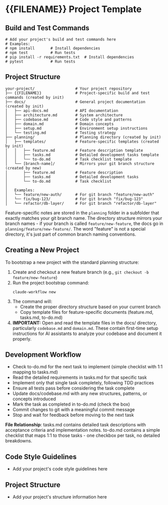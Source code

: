 # {{FILENAME}} Project Template

## Build and Test Commands
```
# Add your project's build and test commands here
# Examples:
# npm install       # Install dependencies
# npm test          # Run tests
# pip install -r requirements.txt  # Install dependencies
# pytest            # Run tests
```

## Project Structure

```
your-project/                  # Your project repository
├── {{FILENAME}}               # Project-specific build and test commands (created by init)
├── docs/                      # General project documentation (created by init)
│   ├── api-docs.md            # API documentation
│   ├── architecture.md        # System architecture
│   ├── codebase.md            # Code style and patterns
│   ├── domain.md              # Domain concepts
│   ├── setup.md               # Environment setup instructions
│   └── testing.md             # Testing strategy
├── planning/                  # Planning directory (created by init)
│   ├── templates/             # Feature-specific templates (created by init)
│   │   ├── feature.md         # Feature description template
│   │   ├── tasks.md           # Detailed development tasks template
│   │   └── to-do.md           # Task checklist template
│   └── [branch-name]/         # Mirrors your git branch structure (created by new)
│       ├── feature.md         # Feature description
│       ├── tasks.md           # Detailed development tasks
│       └── to-do.md           # Task checklist
│
│   Examples:
│   └── feature/new-auth/      # For git branch "feature/new-auth"
│   └── fix/bug-123/           # For git branch "fix/bug-123"
│   └── refactor/db-layer/     # For git branch "refactor/db-layer"
```

Feature-specific notes are stored in the `planning` folder in a subfolder that exactly matches your git branch name. The directory structure mirrors your branch names - if your branch is called `feature/new-feature`, the docs go in `planning/feature/new-feature/`. The word "feature" is not a special directory, it's just part of common branch naming conventions.

## Creating a New Project
To bootstrap a new project with the standard planning structure:

1. Create and checkout a new feature branch (e.g., `git checkout -b feature/new-feature`)
2. Run the project bootstrap command:
   ```
   claude-workflow new
   ```
3. The command will:
   - Create the proper directory structure based on your current branch
   - Copy template files for feature-specific documents (feature.md, tasks.md, to-do.md)
4. **IMPORTANT:** Open and read the template files in the docs/ directory, particularly `codebase.md` and `domain.md`. These contain first-time setup instructions for AI assistants to analyze your codebase and document it properly.

## Development Workflow
- Check to-do.md for the next task to implement (simple checklist with 1:1 mapping to tasks.md)
- Read the detailed requirements in tasks.md for that specific task
- Implement only that single task completely, following TDD practices
- Ensure all tests pass before considering the task complete
- Update docs/codebase.md with any new structures, patterns, or concepts introduced
- Mark the task as completed in to-do.md (check the box)
- Commit changes to git with a meaningful commit message
- Stop and wait for feedback before moving to the next task

**File Relationship**: tasks.md contains detailed task descriptions with acceptance criteria and implementation notes. to-do.md contains a simple checklist that maps 1:1 to those tasks - one checkbox per task, no detailed breakdowns.

## Code Style Guidelines
- Add your project's code style guidelines here

## Project Structure
- Add your project's structure information here
